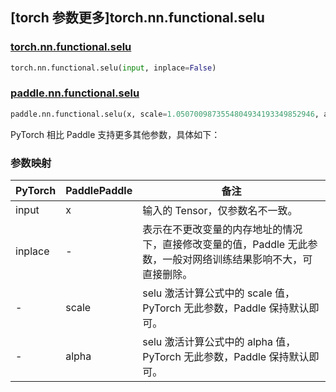 ## [torch 参数更多]torch.nn.functional.selu

### [torch.nn.functional.selu](https://pytorch.org/docs/stable/generated/torch.nn.functional.selu.html#torch.nn.functional.selu)

```python
torch.nn.functional.selu(input, inplace=False)
```

### [paddle.nn.functional.selu](https://www.paddlepaddle.org.cn/documentation/docs/zh/develop/api/paddle/nn/functional/selu_cn.html)

```python
paddle.nn.functional.selu(x, scale=1.0507009873554804934193349852946, alpha=1.6732632423543772848170429916717, name=None)
```

PyTorch 相比 Paddle 支持更多其他参数，具体如下：

### 参数映射

| PyTorch | PaddlePaddle | 备注                                                                                                            |
| ------- | ------------ | --------------------------------------------------------------------------------------------------------------- |
| input   | x            | 输入的 Tensor，仅参数名不一致。                                                                                 |
| inplace | -            | 表示在不更改变量的内存地址的情况下，直接修改变量的值，Paddle 无此参数，一般对网络训练结果影响不大，可直接删除。 |
| -       | scale        | selu 激活计算公式中的 scale 值，PyTorch 无此参数，Paddle 保持默认即可。                                         |
| -       | alpha        | selu 激活计算公式中的 alpha 值，PyTorch 无此参数，Paddle 保持默认即可。                                         |

